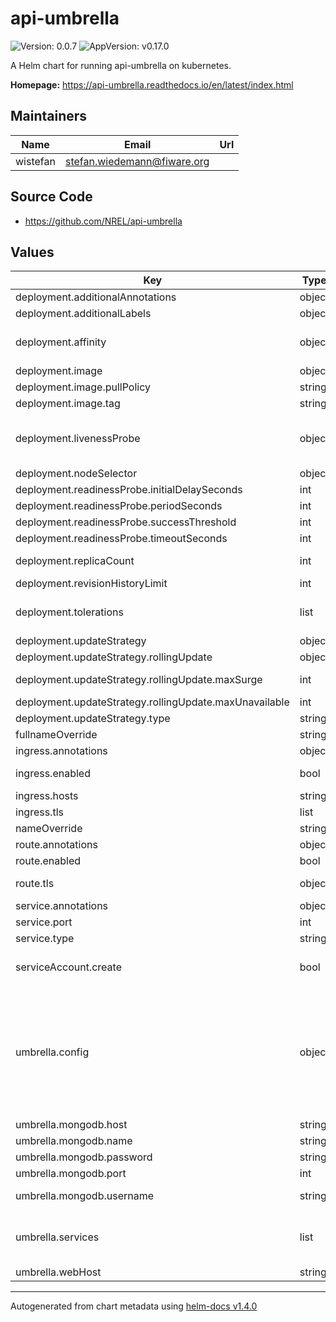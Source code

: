 # api-umbrella

![Version: 0.0.7](https://img.shields.io/badge/Version-0.0.7-informational?style=flat-square) ![AppVersion: v0.17.0](https://img.shields.io/badge/AppVersion-v0.17.0-informational?style=flat-square)

A Helm chart for running api-umbrella on kubernetes.

**Homepage:** <https://api-umbrella.readthedocs.io/en/latest/index.html>

## Maintainers

| Name | Email | Url |
| ---- | ------ | --- |
| wistefan | stefan.wiedemann@fiware.org |  |

## Source Code

* <https://github.com/NREL/api-umbrella>

## Values

| Key | Type | Default | Description |
|-----|------|---------|-------------|
| deployment.additionalAnnotations | object | `{}` | additional annotations for the deployment, if required |
| deployment.additionalLabels | object | `{}` | additional labels for the deployment, if required |
| deployment.affinity | object | `{}` | affinity template ref: https://kubernetes.io/docs/concepts/configuration/assign-pod-node/#affinity-and-anti-affinity |
| deployment.image | object | `{"pullPolicy":"IfNotPresent","repository":"fiware/api-umbrella","tag":"0.17.0"}` | configuration of the image to be used |
| deployment.image.pullPolicy | string | `"IfNotPresent"` | specification of the image pull policy |
| deployment.image.tag | string | `"0.17.0"` | tag of the image to be used |
| deployment.livenessProbe | object | `{"initialDelaySeconds":30,"periodSeconds":10,"successThreshold":1,"timeoutSeconds":30}` | liveness and readiness probes of the orion broker, they will be evaluated against the version endpoint ref: https://kubernetes.io/docs/concepts/workloads/pods/pod-lifecycle/#container-probes |
| deployment.nodeSelector | object | `{}` |  |
| deployment.readinessProbe.initialDelaySeconds | int | `30` |  |
| deployment.readinessProbe.periodSeconds | int | `10` |  |
| deployment.readinessProbe.successThreshold | int | `1` |  |
| deployment.readinessProbe.timeoutSeconds | int | `30` |  |
| deployment.replicaCount | int | `1` | initial number of target replications, can be different if autoscaling is enabled |
| deployment.revisionHistoryLimit | int | `3` | number of old replicas to be retained |
| deployment.tolerations | list | `[]` | tolerations template ref: ref: https://kubernetes.io/docs/concepts/configuration/taint-and-toleration/ |
| deployment.updateStrategy | object | `{"rollingUpdate":{"maxSurge":1,"maxUnavailable":0},"type":"RollingUpdate"}` | configuration of the orion update strategy |
| deployment.updateStrategy.rollingUpdate | object | `{"maxSurge":1,"maxUnavailable":0}` | new pods will be added gradually |
| deployment.updateStrategy.rollingUpdate.maxSurge | int | `1` | number of pods that can be created above the desired amount while updating |
| deployment.updateStrategy.rollingUpdate.maxUnavailable | int | `0` | number of pods that can be unavailable while updating |
| deployment.updateStrategy.type | string | `"RollingUpdate"` | type of the update |
| fullnameOverride | string | `""` | option to override the fullname config in the _helpers.tpl |
| ingress.annotations | object | `{}` | annotations to be added to the ingress |
| ingress.enabled | bool | `false` | should there be an ingress to connect orion with the public internet |
| ingress.hosts | string | `nil` |  |
| ingress.tls | list | `[]` |  |
| nameOverride | string | `""` | option to override the name config in the _helpers.tpl |
| route.annotations | object | `{}` | annotations to be added to the route |
| route.enabled | bool | `false` |  |
| route.tls | object | `{}` | host to be used host: localhost -- tls configuration for the route |
| service.annotations | object | `{}` | addtional annotations, if required |
| service.port | int | `80` | port to be used by the service |
| service.type | string | `"ClusterIP"` | service type |
| serviceAccount.create | bool | `false` | specifies if the account should be created, be aware that the chart needs to run as root and sets the corresponding security context |
| umbrella.config | object | `{}` | Local authorisation registry Provide information about local authorisation registry -- JWS configuration Provide information for signing and validating JWT Identifier of local authority x5c public certificate chain (array of base64 encoded certificates)  - <CERT1>  - <CERT2>  - <ROOTCERT> Root CA certificate(s) (as PEM string) Private key (as PEM string) -- configuration of the umbrella. See https://github.com/Profirator/api-umbrella/tree/master/config and https://api-umbrella.readthedocs.io/en/latest/ for more or use the out-commented part as a sane default |
| umbrella.mongodb.host | string | `"mongodb"` | host of the mongodb |
| umbrella.mongodb.name | string | `"api_umbrella"` | name of the database, needs to exist on startup |
| umbrella.mongodb.password | string | `"pass"` | password to authenticate with, if not set, we will create it |
| umbrella.mongodb.port | int | `27017` | port of the mongodb |
| umbrella.mongodb.username | string | `"umbrella"` | username to authenticate with. If the user does not exist, admin config is required and a user will be created |
| umbrella.services | list | `["router","web"]` | list services that should be run by api-umbrella. See https://github.com/Profirator/api-umbrella/tree/master/config and https://api-umbrella.readthedocs.io/en/latest/ for more |
| umbrella.webHost | string | `"umbrella.fiware.dev"` | configure the host of the frontend here |

----------------------------------------------
Autogenerated from chart metadata using [helm-docs v1.4.0](https://github.com/norwoodj/helm-docs/releases/v1.4.0)
